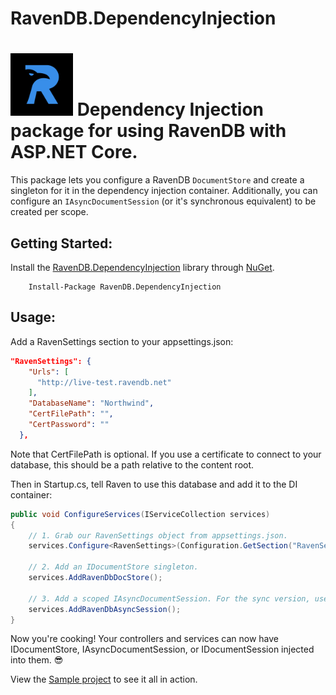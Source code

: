 ﻿# RavenDB.DependencyInjection
# <img src="https://github.com/JudahGabriel/RavenDB.DependencyInjection/blob/master/RavenDB.DependencyInjection/nuget-icon.png?raw=true" width="100px" height="100px" /> Dependency Injection package for using RavenDB with ASP.NET Core.

This package lets you configure a RavenDB `DocumentStore` and create a singleton for it in the dependency injection container. Additionally, you can configure an `IAsyncDocumentSession` (or it's synchronous equivalent) to be created per scope.

## Getting Started:
Install the [RavenDB.DependencyInjection](https://www.nuget.org/packages/RavenDB.DependencyInjection) library through [NuGet](https://nuget.org).
```
    Install-Package RavenDB.DependencyInjection
```    

## Usage:   

Add a RavenSettings section to your appsettings.json:

```json
"RavenSettings": {
    "Urls": [
      "http://live-test.ravendb.net"
    ],
    "DatabaseName": "Northwind",
    "CertFilePath": "",
    "CertPassword": ""
  },
```

Note that CertFilePath is optional. If you use a certificate to connect to your database, this should be a path relative to the content root.

Then in Startup.cs, tell Raven to use this database and add it to the DI container:

```csharp
public void ConfigureServices(IServiceCollection services)
{
    // 1. Grab our RavenSettings object from appsettings.json.
    services.Configure<RavenSettings>(Configuration.GetSection("RavenSettings"));

    // 2. Add an IDocumentStore singleton.
    services.AddRavenDbDocStore();

    // 3. Add a scoped IAsyncDocumentSession. For the sync version, use .AddRavenSession().
    services.AddRavenDbAsyncSession(); 
}
```
Now you're cooking! Your controllers and services can now have IDocumentStore, IAsyncDocumentSession, or IDocumentSession injected into them. 😎

View the [Sample project](https://github.com/JudahGabriel/RavenDB.DependencyInjection/tree/master/Sample) to see it all in action.